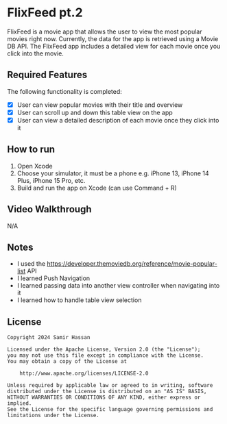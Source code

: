 # FlixFeed pt.2

FlixFeed is a movie app that allows the user to view the most popular movies right now. Currently, the data for the app is retrieved using a Movie DB API. The FlixFeed app includes a detailed view for each movie once you click into the movie. 

## Required Features

The following functionality is completed:

- [X] User can view popular movies with their title and overview
- [X] User can scroll up and down this table view on the app
- [X] User can view a detailed description of each movie once they click into it

## How to run

1. Open Xcode
2. Choose your simulator, it must be a phone e.g. iPhone 13, iPhone 14 Plus, iPhone 15 Pro, etc. 
3. Build and run the app on Xcode (can use Command + R)

## Video Walkthrough

N/A

## Notes

- I used the https://developer.themoviedb.org/reference/movie-popular-list API
- I learned Push Navigation
- I learned passing data into another view controller when navigating into it
- I learned how to handle table view selection

## License

    Copyright 2024 Samir Hassan

    Licensed under the Apache License, Version 2.0 (the "License");
    you may not use this file except in compliance with the License.
    You may obtain a copy of the License at

        http://www.apache.org/licenses/LICENSE-2.0

    Unless required by applicable law or agreed to in writing, software
    distributed under the License is distributed on an "AS IS" BASIS,
    WITHOUT WARRANTIES OR CONDITIONS OF ANY KIND, either express or implied.
    See the License for the specific language governing permissions and
    limitations under the License.
